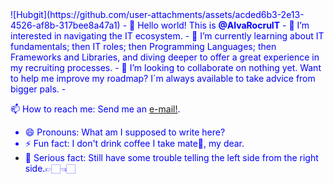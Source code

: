 <FONT COLOR=BLUE>
![Hubgit](https://github.com/user-attachments/assets/acded6b3-2e13-4526-af8b-317bee8a47a1) 
- 👋 Hello world! This is <b>@AlvaRocruIT</b>
- 👀 I’m interested in navigating the IT ecosystem.
- 🌱 I’m currently learning about IT fundamentals; then IT roles; then Programming Languages; then Frameworks and Libraries, and diving deeper to offer a great experience in my recruiting processes.
- 💞️ I’m looking to collaborate on nothing yet. Want to help me improve my roadmap? I´m always available to take advice from bigger pals.
- <p>
  📫 How to reach me: Send me an
  <a
    href="https://mail.google.com/mail/u/0/#inbox?compose=new"
    title="e-mail"
    >e-mail!</a
  >.
</p>


- 😄 Pronouns:  What am I supposed to write here?
- ⚡ Fun fact: I don't drink coffee I take mate🧉, my dear.
- 🧐 Serious fact: Still have some trouble telling the left side from the right side.👉🏻👈🏻
  </font>

<!---
AlvaRocruIT/AlvaRocruIT is a ✨ special ✨ repository because its `README.md` (this file) appears on your GitHub profile.
You can click the Preview link to take a look at your changes.
--->

